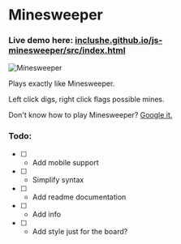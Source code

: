 # Minesweeper

### Live demo here: [inclushe.github.io/js-minesweeper/src/index.html](https://inclushe.github.io/js-minesweeper/src/index.html)

![Minesweeper](http://i.imgur.com/OBopTf6.png)

Plays exactly like Minesweeper.

Left click digs, right click flags possible mines.

Don't know how to play Minesweeper? [Google it.](https://www.google.com/webhp?sourceid=chrome-instant&ion=1&espv=2&ie=UTF-8#q=Minesweeper+rules)



### Todo:
- [ ] - Add mobile support
- [ ] - Simplify syntax
- [ ] - Add readme documentation
- [ ] - Add info
- [ ] - Add style just for the board?